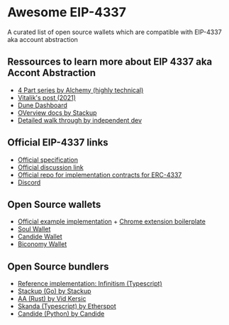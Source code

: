 # Awesome EIP-4337 

A curated list of open source wallets which are compatible with EIP-4337 aka account abstraction


## Ressources to learn more about EIP 4337 aka Accont Abstraction
- [4 Part series by Alchemy (highly technical)](https://www.alchemy.com/blog/account-abstraction)
- [Vitalik's post (2021)](https://medium.com/infinitism/erc-4337-account-abstraction-without-ethereum-protocol-changes-d75c9d94dc4a)
- [Dune Dashboard](https://dune.com/johnrising/erc-4337)
- [OVerview docs by Stackup](https://docs.stackup.sh/docs/introduction/erc-4337-overview)
- [Detailed walk through by independent dev](https://coinsbench.com/eip-4337-detailed-workflow-176a8d3933e9)


## Official EIP-4337 links
- [Official specification](https://eips.ethereum.org/EIPS/eip-4337)
- [Official discussion link](https://ethereum-magicians.org/t/erc-4337-account-abstraction-via-entry-point-contract-specification/7160)
- [Official repo for implementation contracts for ERC-4337](https://github.com/eth-infinitism/account-abstraction)
- [Discord](http://discord.gg/fbDyENb6Y9)

## Open Source wallets
- [Official example implementation](https://github.com/eth-infinitism/account-abstraction/tree/develop/contracts) + [Chrome extension boilerplate](https://github.com/eth-infinitism/trampoline)
- [Soul Wallet](https://github.com/proofofsoulprotocol/soul-wallet-contract)
- [Candide Wallet](https://github.com/candidelabs/CandideWalletContracts)
- [Biconomy Wallet](https://github.com/bcnmy/scw-contracts/tree/master/contracts/smart-contract-wallet/aa-4337)

## Open Source bundlers
- [Reference implementation: Infinitism (Typescript)](https://github.com/eth-infinitism/bundler)
- [Stackup (Go) by Stackup](https://github.com/stackup-wallet/stackup-bundler)
- [AA (Rust) by Vid Kersic](https://github.com/Vid201/aa-bundler/)
- [Skanda (Typescript) by Etherspot](https://github.com/etherspot/skandha)
- [Candide (Python) by Candide](https://github.com/candidelabs/Candide-bundler-and-paymaster-RPC/)



